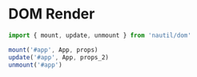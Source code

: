 # DOM Render

```js
import { mount, update, unmount } from 'nautil/dom'

mount('#app', App, props)
update('#app', App, props_2)
unmount('#app')
```
